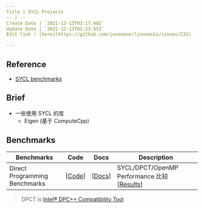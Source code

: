 ```yaml
---
Title | SYCL Projects
-- | --
Create Date | `2021-12-13T03:17:48Z`
Update Date | `2021-12-13T03:23:55Z`
Edit link | [here](https://github.com/junxnone/linuxwiki/issues/232)

---
```

## Reference
- [SYCL benchmarks](https://sycl.tech/projects/)


## Brief
- 一些使用 SYCL 的库
  - Eigen (基于 ComputeCpp)

## Benchmarks

Benchmarks | Code | Docs | Description
-- | -- | -- | --
Direct Programming Benchmarks | [[Code](https://github.com/zjin-lcf/HeCBench)] | [[Docs](https://www.intel.com/content/www/us/en/developer/articles/success-story/repo-evaluating-performance-productivity-oneapi.html)] | SYCL/DPCT/OpenMP Performance 比较 [[Results](https://github.com/zjin-lcf/HeCBench/blob/master/results/README.md)]

> DPCT is [Intel® DPC++ Compatibility Tool](https://www.intel.com/content/www/us/en/developer/tools/oneapi/dpc-compatibility-tool.html)
